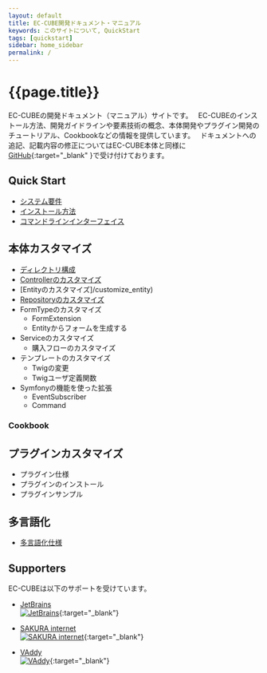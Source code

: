 ```yaml
---
layout: default
title: EC-CUBE開発ドキュメント・マニュアル
keywords: このサイトについて, QuickStart
tags: [quickstart]
sidebar: home_sidebar
permalink: /
---
```


# {{page.title}}

 EC-CUBEの開発ドキュメント（マニュアル）サイトです。    
 EC-CUBEのインストール方法、開発ガイドラインや要素技術の概念、本体開発やプラグイン開発のチュートリアル、Cookbookなどの情報を提供しています。  
 ドキュメントへの追記、記載内容の修正についてはEC-CUBE本体と同様に[GitHub](https://github.com/EC-CUBE/ec-cube.github.io/){:target="_blank"
}で受け付けております。

## Quick Start

+ [システム要件](/quickstart_requirement)
+ [インストール方法](/quickstart_install)
+ [コマンドラインインターフェイス](/quickstart_cli)

## 本体カスタマイズ
+ [ディレクトリ構成](/spec_directory-structure)
+ [Controllerのカスタマイズ](/customize_controller)
+ [Entityのカスタマイズ]/customize_entity)
+ [Repositoryのカスタマイズ](/customize_repository)
+ FormTypeのカスタマイズ
    + FormExtension
    + Entityからフォームを生成する
+ Serviceのカスタマイズ
    + 購入フローのカスタマイズ
+ テンプレートのカスタマイズ
    + Twigの変更
    + Twigユーザ定義関数
+ Symfonyの機能を使った拡張
    + EventSubscriber
    + Command

### Cookbook

## プラグインカスタマイズ
+ プラグイン仕様
+ プラグインのインストール
+ プラグインサンプル

## 多言語化
+ [多言語化仕様](/multilingualization_spec)

## Supporters

EC-CUBEは以下のサポートを受けています。

+ [JetBrains](https://www.jetbrains.com/)  
[![JetBrains](/images/logo_JetBrains_4.png)](https://www.jetbrains.com/){:target="_blank"}  

+ [SAKURA internet](https://www.sakura.ad.jp/)  
[![SAKURA internet](/images/3-1-2line-rgb-whiteback.png)](https://www.sakura.ad.jp/){:target="_blank"}  

+ [VAddy](https://vaddy.net/ja/)  
[![VAddy](/images/VAddy_logo.png)](https://vaddy.net/ja/){:target="_blank"}  